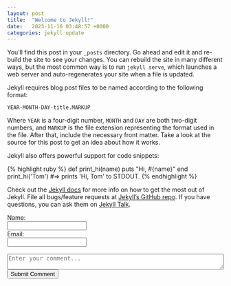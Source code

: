 ```yaml
---
layout: post
title:  "Welcome to Jekyll!"
date:   2023-11-16 03:48:57 +0000
categories: jekyll update
---
```

You’ll find this post in your `_posts` directory. Go ahead and edit it and re-build the site to see your changes. You can rebuild the site in many different ways, but the most common way is to run `jekyll serve`, which launches a web server and auto-regenerates your site when a file is updated.

Jekyll requires blog post files to be named according to the following format:

`YEAR-MONTH-DAY-title.MARKUP`

Where `YEAR` is a four-digit number, `MONTH` and `DAY` are both two-digit numbers, and `MARKUP` is the file extension representing the format used in the file. After that, include the necessary front matter. Take a look at the source for this post to get an idea about how it works.

Jekyll also offers powerful support for code snippets:

{% highlight ruby %}
def print_hi(name)
  puts "Hi, #{name}"
end
print_hi('Tom')
#=> prints 'Hi, Tom' to STDOUT.
{% endhighlight %}

Check out the [Jekyll docs][jekyll-docs] for more info on how to get the most out of Jekyll. File all bugs/feature requests at [Jekyll’s GitHub repo][jekyll-gh]. If you have questions, you can ask them on [Jekyll Talk][jekyll-talk].

[jekyll-docs]: https://jekyllrb.com/docs/home
[jekyll-gh]:   https://github.com/jekyll/jekyll
[jekyll-talk]: https://talk.jekyllrb.com/

<div>
    <form id="comment-form">
      <label for="name">Name:</label><br>
      <input type="text" id="name" name="name" required=""><br>  
      <label for="email">Email:</label><br>
      <input type="email" id="email" name="email" required=""><br>
      <br>
      <textarea id="comment" name="comment" style="width:100%" placeholder="Enter your comment..." required=""></textarea><br>  
      <button type="submit">Submit Comment</button>
  </form>
  </div> 
<br/>
<style>
.comment-item {
    border-bottom: 1px solid #e8e8e8;
    padding-bottom: 10px;
}
.comment-container {
    border: 1px solid #ccc;
    padding: 10px;
    margin-bottom: 10px;
}
.comment-info {
    display: flex;
    align-items: center;
    margin-bottom: 8px;
}
.comment-info img {
    border-radius: 50%;
    margin-right: 8px;
}
.comment-text {
    margin-bottom: 8px;
}
.comment-date {
    color: #888;
}
</style>
<div id="comment-container-list">
 
</div>            
<script>  
 async function submitComment() {
          const nameInput = document.getElementById('name');
          const commentInput = document.getElementById('comment');
          const emailInput = document.getElementById('email');
          const name = nameInput.value;
          const comment = commentInput.value;             
          const email = emailInput.value;      
          try {
                const response = await fetch("/api/Comment?page=2023-11-16-welcome-to-jekyll", {
                    method: 'POST',
                    headers: {
                        'Content-Type': 'application/json'
                        // Add any additional headers as needed
                    },                    
                    body: JSON.stringify({name,comment, email }) // Convert the data to JSON string
                });
                if (!response.ok) {
                    throw new Error(`HTTP error! Status: ${response.status}`);
                }
                const responseData = await response.json();
                console.log('Response:', responseData);
                 // Clear the form inputs
                nameInput.value = '';
                commentInput.value = '';
                emailInput.value = '';
            } catch (error) {
                console.error('Error:', error);
            }       
          fetchData();    
        }
 async function fetchData() {
            try {
                const response = await fetch('/api/GetComments?page=2023-11-16-welcome-to-jekyll');
                const data = await response.json();              
                processApiData(data);
            } catch (error) {
                console.error('Error fetching data:', error);
            }
        }       
        function processApiData(data) {
            const contentDiv = document.getElementById('comment-container-list');   
            contentDiv.innerHtml = "";         
            data.forEach((item, index) => {               
                var commentContainer = document.createElement('div');
                commentContainer.classList.add('comment-container');
                var commentInfo = document.createElement('div');
                commentInfo.classList.add('comment-info');              
                var nameDiv = document.createElement('div');
                nameDiv.innerHTML = item.commentBy;
                commentInfo.appendChild(nameDiv);
                // Create the comment-text div
                var commentText = document.createElement('div');
                commentText.classList.add('comment-text');
                // Create the paragraph inside comment-text
                var paragraph = document.createElement('p');
                paragraph.textContent = item.comment;
                commentText.appendChild(paragraph);
                // Create the comment-date div
                var commentDate = document.createElement('div');
                commentDate.classList.add('comment-date');
                // Create the small element inside comment-date
                var smallElement = document.createElement('small');
                smallElement.textContent = (new Date(item.timestamp)).toString();
                commentDate.appendChild(smallElement);
                // Append all the created elements to the main container
                commentContainer.appendChild(commentInfo);
                commentContainer.appendChild(commentText);
                commentContainer.appendChild(commentDate);
                // Append the main container to the body
                document.body.appendChild(commentContainer);
                contentDiv.appendChild(commentContainer);
            });           
        }
        // Call the fetchData function when the page loads
        fetchData();
document.getElementById("comment-form").addEventListener("submit", function(event) {
          event.preventDefault(); 
          console.log("Triggered"); 
          submitComment();
          })
</script>

